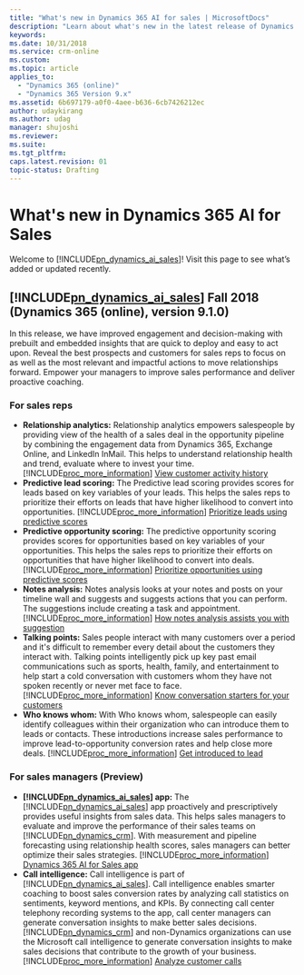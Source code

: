 ```yaml
---
title: "What's new in Dynamics 365 AI for sales | MicrosoftDocs"
description: "Learn about what's new in the latest release of Dynamics 365 AI for Sales."
keywords: 
ms.date: 10/31/2018
ms.service: crm-online
ms.custom: 
ms.topic: article
applies_to:
  - "Dynamics 365 (online)"
  - "Dynamics 365 Version 9.x"
ms.assetid: 6b697179-a0f0-4aee-b636-6cb7426212ec
author: udaykirang
ms.author: udag
manager: shujoshi
ms.reviewer: 
ms.suite: 
ms.tgt_pltfrm: 
caps.latest.revision: 01
topic-status: Drafting
---
```


# What's new in Dynamics 365 AI for Sales

Welcome to [!INCLUDE[pn_dynamics_ai_sales](../includes/pn-dynamics-ai-sales.md)]! Visit this page to see what’s added or updated recently.

## [!INCLUDE[pn_dynamics_ai_sales](../includes/pn-dynamics-ai-sales.md)] Fall 2018 (Dynamics 365 (online), version 9.1.0)

In this release, we have improved engagement and decision-making with prebuilt and embedded insights that are quick to deploy and easy to act upon. Reveal the best prospects and customers for sales reps to focus on as well as the most relevant and impactful actions to move relationships forward. Empower your managers to improve sales performance and deliver proactive coaching.

### For sales reps

- **Relationship analytics:** Relationship analytics empowers salespeople by providing view of the health of a sales deal in the opportunity pipeline by combining the engagement data from Dynamics 365, Exchange Online, and LinkedIn InMail. This helps to understand relationship health and trend, evaluate where to invest your time. [!INCLUDE[proc_more_information](../includes/proc-more-information.md)] [View customer activity history](../sales/relationship-analytics.md)
- **Predictive lead scoring:** The Predictive lead scoring provides scores for leads based on key variables of your leads. This helps the sales reps to prioritize their efforts on leads that have higher likelihood to convert into opportunities. [!INCLUDE[proc_more_information](../includes/proc-more-information.md)] [Prioritize leads using predictive scores](../sales/work-predictive-lead-scoring.md)
- **Predictive opportunity scoring:** The predictive opportunity scoring provides scores for opportunities based on key variables of your opportunities. This helps the sales reps to prioritize their efforts on opportunities that have higher likelihood to convert into deals. [!INCLUDE[proc_more_information](../includes/proc-more-information.md)] [Prioritize opportunities using predictive scores](../sales/work-predictive-opportunity-scoring.md)
- **Notes analysis:** Notes analysis looks at your notes and posts on your timeline wall and suggests and suggests actions that you can perform. The suggestions include creating a task and appointment. [!INCLUDE[proc_more_information](../includes/proc-more-information.md)] [How notes analysis assists you with suggestion](../sales/notes-analysis.md)
- **Talking points:** Sales people interact with many customers over a period and it's difficult to remember every detail about the customers they interact with. Talking points intelligently pick up key past email communications such as sports, health, family, and entertainment to help start a cold conversation with customers whom they have not spoken recently or never met face to face. [!INCLUDE[proc_more_information](../includes/proc-more-information.md)] [Know conversation starters for your customers](../sales/talking-points.md)
- **Who knows whom:** With Who knows whom, salespeople can easily identify colleagues within their organization who can introduce them to leads or contacts. These introductions increase sales performance to improve lead-to-opportunity conversion rates and help close more deals. [!INCLUDE[proc_more_information](../includes/proc-more-information.md)] [Get introduced to lead](../sales/who-knows-whom.md)

### For sales managers (Preview)

- **[!INCLUDE[pn_dynamics_ai_sales](../includes/pn-dynamics-ai-sales.md)] app:** The [!INCLUDE[pn_dynamics_ai_sales](../includes/pn-dynamics-ai-sales.md)] app proactively and prescriptively provides useful insights from sales data. This helps sales managers to evaluate and improve the performance of their sales teams on [!INCLUDE[pn_dynamics_crm](../includes/pn-dynamics-crm.md)]. With measurement and pipeline forecasting using relationship health scores, sales managers can better optimize their sales strategies. [!INCLUDE[proc_more_information](../includes/proc-more-information.md)] [Dynamics 365 AI for Sales app](../sales/dynamics365-ai-sales-app.md)
- **Call intelligence:** Call intelligence is part of [!INCLUDE[pn_dynamics_ai_sales](../includes/pn-dynamics-ai-sales.md)]. Call intelligence enables smarter coaching to boost sales conversion rates by analyzing call statistics on sentiments, keyword mentions, and KPIs. By connecting call center telephony recording systems to the app, call center managers can generate conversation insights to make better sales decisions. [!INCLUDE[pn_dynamics_crm](../includes/pn-dynamics-crm.md)] and non-Dynamics organizations can use the Microsoft call intelligence to generate conversation insights to make sales decisions that contribute to the growth of your business. [!INCLUDE[proc_more_information](../includes/proc-more-information.md)] [Analyze customer calls](../sales/call-intelligence.md)